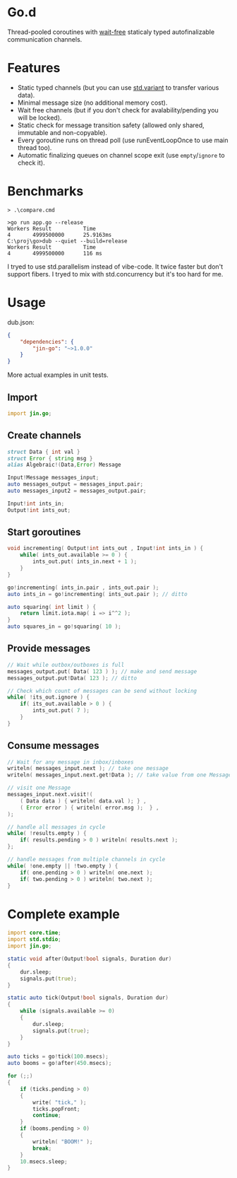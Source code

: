 # Go.d

Thread-pooled coroutines with [wait-free](https://en.wikipedia.org/wiki/Non-blocking_algorithm#Wait-freedom) staticaly typed autofinalizable communication channels.

# Features

* Static typed channels (but you can use [std.variant](https://dlang.org/library/std/variant.html) to transfer various data).
* Minimal message size (no additional memory cost).
* Wait free channels (but if you don't check for avalability/pending you will be locked).
* Static check for message transition safety (allowed only shared, immutable and non-copyable).
* Every goroutine runs on thread poll (use runEventLoopOnce to use main thread too).
* Automatic finalizing queues on channel scope exit (use `empty`/`ignore` to check it).

# Benchmarks

```
> .\compare.cmd

>go run app.go --release
Workers Result          Time
4       4999500000      25.9163ms
C:\proj\go>dub --quiet --build=release
Workers Result          Time
4       4999500000      116 ms
```

I tryed to use std.parallelism instead of vibe-code. It twice faster but don't support fibers. I tryed to mix with std.concurrency but it's too hard for me.

# Usage

dub.json:
```json
{
	"dependencies": {
		"jin-go": "~>1.0.0"
	}
}
```

More actual examples in unit tests.

## Import
```d
import jin.go;
```

## Create channels

```d
struct Data { int val }
struct Error { string msg }
alias Algebraic!(Data,Error) Message 

Input!Message messages_input;
auto messages_output = messages_input.pair;
auto messages_input2 = messages_output.pair;

Input!int ints_in;
Output!int ints_out;
```

## Start goroutines

```d
void incrementing( Output!int ints_out , Input!int ints_in ) {
	while( ints_out.available >= 0 ) {
		ints_out.put( ints_in.next + 1 );
	}
}

go!incrementing( ints_in.pair , ints_out.pair );
auto ints_in = go!incrementing( ints_out.pair ); // ditto

auto squaring( int limit ) {
	return limit.iota.map( i => i^^2 );
}
auto squares_in = go!squaring( 10 );
```

## Provide messages

```d
// Wait while outbox/outboxes is full
messages_output.put( Data( 123 ) ); // make and send message
messages_output.put!Data( 123 ); // ditto

// Check which count of messages can be send without locking
while( !its_out.ignore ) {
	if( its_out.available > 0 ) {
		ints_out.put( 7 );
	}
}
```

## Consume messages

```d
// Wait for any message in inbox/inboxes
writeln( messages_input.next ); // take one message
writeln( messages_input.next.get!Data ); // take value from one Message

// visit one Message
messages_input.next.visit!(
	( Data data ) { writeln( data.val ); } ,
	( Error error ) { writeln( error.msg );  } ,
);

// handle all messages in cycle
while( !results.empty ) {
	if( results.pending > 0 ) writeln( results.next );
};

// handle messages from multiple channels in cycle
while( !one.empty || !two.empty ) {
	if( one.pending > 0 ) writeln( one.next );
	if( two.pending > 0 ) writeln( two.next );
}
```
 
# Complete example

```d
import core.time;
import std.stdio;
import jin.go;

static void after(Output!bool signals, Duration dur)
{
	dur.sleep;
	signals.put(true);
}

static auto tick(Output!bool signals, Duration dur)
{
	while (signals.available >= 0)
	{
		dur.sleep;
		signals.put(true);
	}
}

auto ticks = go!tick(100.msecs);
auto booms = go!after(450.msecs);

for (;;)
{
	if (ticks.pending > 0)
	{
		write( "tick," );
		ticks.popFront;
		continue;
	}
	if (booms.pending > 0)
	{
		writeln( "BOOM!" );
		break;
	}
	10.msecs.sleep;
}
```
